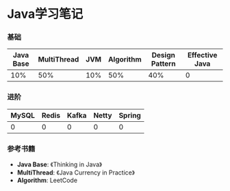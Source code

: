 # Java学习笔记

### 基础
|Java Base|MultiThread|JVM|Algorithm|Design Pattern|Effective Java|
|---|---|---|---|---|---|
|10%|50%|10%|50%|40%|0|

### 进阶
|MySQL|Redis|Kafka|Netty|Spring|
|---|---|---|---|---|
|0|0|0|0|0|

### 参考书籍
- **Java Base**: 《Thinking in Java》
- **MultiThread**: 《Java Currency in Practice》
- **Algorithm**: LeetCode
